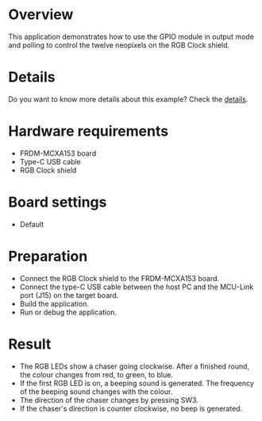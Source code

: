 Overview
========
This application demonstrates how to use the GPIO module in output mode and polling to control the twelve neopixels on the RGB Clock shield.

Details
====================
Do you want to know more details about this example? Check the [details](./readme_details.md).

Hardware requirements
=====================
- FRDM-MCXA153 board
- Type-C USB cable
- RGB Clock shield

Board settings
==============
- Default

Preparation
===========
- Connect the RGB Clock shield to the FRDM-MCXA153 board.
- Connect the type-C USB cable between the host PC and the MCU-Link port (J15) on the target board.
- Build the application.
- Run or debug the application.

Result
======
- The RGB LEDs show a chaser going clockwise. After a finished round, the colour changes from red, to green, to blue.
- If the first RGB LED is on, a beeping sound is generated. The frequency of the beeping sound changes with the colour.
- The direction of the chaser changes by pressing SW3.
- If the chaser's direction is counter clockwise, no beep is generated.
